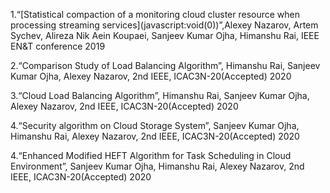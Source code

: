 <!--StartFragment-->

1.“\[Statistical compaction of a monitoring cloud cluster resource when processing streaming services](javascript:void(0))”,Alexey Nazarov, Artem Sychev, Alireza Nik Aein Koupaei, Sanjeev Kumar Ojha, Himanshu Rai, IEEE EN&T conference 2019

2.“Comparison Study of Load Balancing Algorithm”, Himanshu Rai, Sanjeev Kumar Ojha, Alexey Nazarov, 2nd IEEE, ICAC3N-20(Accepted) 2020

3.“Cloud Load Balancing Algorithm”, Himanshu Rai, Sanjeev Kumar Ojha, Alexey Nazarov, 2nd IEEE, ICAC3N-20(Accepted) 2020

4.“Security algorithm on Cloud Storage System”, Sanjeev Kumar Ojha, Himanshu Rai, Alexey Nazarov, 2nd IEEE, ICAC3N-20(Accepted) 2020

4.“Enhanced Modified HEFT Algorithm for Task Scheduling in Cloud Environment”, Sanjeev Kumar Ojha, Himanshu Rai, Alexey Nazarov, 2nd IEEE, ICAC3N-20(Accepted) 2020

<!--EndFragment-->